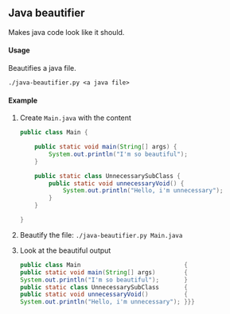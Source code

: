 ## Java beautifier

Makes java code look like it should.

#### Usage

Beautifies a java file.

`./java-beautifier.py <a java file>`

#### Example

1. Create `Main.java` with the content
    ```java
    public class Main {
    
        public static void main(String[] args) {
            System.out.println("I'm so beautiful");
        }
    
        public static class UnnecessarySubClass {
            public static void unnecessaryVoid() {
                System.out.println("Hello, i'm unnecessary");
            }
        }
    
    }
    ```

2. Beautify the file: `./java-beautifier.py Main.java`

3. Look at the beautiful output
    ```java
    public class Main                             {
    public static void main(String[] args)        {
    System.out.println("I'm so beautiful");       }
    public static class UnnecessarySubClass       {
    public static void unnecessaryVoid()          {
    System.out.println("Hello, i'm unnecessary"); }}}
    ```
